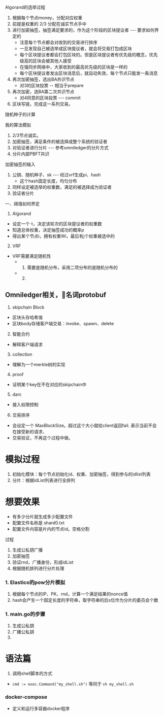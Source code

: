 Algorand的选举过程
1. 根据每个节点money，分配对应权重
2. 前提是权重的 2/3 分配在诚实节点手中
3. 进行加密抽签，抽签满足要求的，作为这个阶段的区块提议者 --- 要求如何界定的
    - 注意每个节点都会对收到的交易进行排序
    - 一旦发现自己被选举成区块提议者，就会将交易打包成区块
    - 每个区块提议者都会打包区块的。但是区块提议者有优先级的概念，优先级高的区块会被其他人接受
    - 在强同步网络中，大家收到的最高优先级的区块是一样的
    - 每个区块提议者发出区块消息后，就自动失效，每个节点只能发一条消息
4. 再次加密抽签，选出BA共识节点
    - 对3的区块投票 -- 相当于prepare
5. 再次加密，选BA第二次共识节点
    - 对4同意的区块投票 --- commit
6. 区块写链，完成这一系列交易。

随机种子的计算


我的算法模拟
1. 2/3节点诚实。
2. 加密抽签，满足条件的被选择成整个系统的验证者
3. 对验证者进行分片 --- 参考omniledger的分片方式
4. 分片内部PBFT共识


加密抽签的输入
1. 公钥、随机种子、sk --- 经过vrf生成pi、hash
    - 这个hash固定长度，均匀分布
2. 同样设定被选举的权重数，满足的被选择成为验证者
3. 验证者分片



一、阈值如何界定
1. Algorand
- 设定一个 τ，决定该轮次的区块提议者的权重数
- 知道总体权重，决定抽签成功的概率p
- 得出某个节点i，拥有权重Wi，最后有j个权重被选中的

2. VRF
- VRF需要满足随机性
    - 1. 需要是随机分布，采用二项分布的是随机分布的
    - 2. 


## Omniledger相关，名词protobuf
1. skipchain Block
- 区块头存哈希值
- 区块body存储客户端交易：invoke、spawn、delete

2. 智能合约
- 解释客户端请求


3. collection
- 理解为一个merkle树的实现

4. proof
- 证明某个key在不在对应的skipchain中

5. darc
- 接入权限控制

6. 交易排序
- 会设定一个 MaxBlockSize。超过这个大小就给client返回fail. 表示当前不会在接受新的请求、
- 交易验证，不再这个过程中做。

# 模拟过程
1. 初始化模块：每个节点初始化id、权重、加密抽签，得到参与的idlist列表
2. 分片：根据idList列表进行全排列


# 想要效果
- 有多少分片就生成多少配置文件
- 配置文件名称是 shard0.txt
- 配置文件内容是片内的节点id。空格分割


过程
1. 生成公私钥广播
2. 加密抽签
3. 验证rnd，广播身份，形成idList
4. 根据随机排列进行分片处理


### 1. Elastico的pow分片模拟
1. 根据每个节点的IP、PK、rnd，计算一个满足结果的nonce值
2. hash会产生一个固定长度的字符串，取字符串的后s位作为分片的委员会个数



### 1. main.go的步骤
1. 生成公私钥 
2. 广播公私钥
3. 


# 语法篇
1. 调用shell脚本的方式
- `cmd := exec.Command("my_shell.sh")` 等同于  `sh my_shell.sh`


### docker-compose
- 定义和运行多容器docker程序